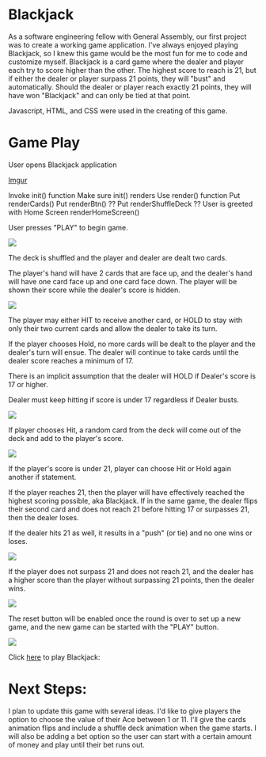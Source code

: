 <h1>Blackjack</h1>

As a software engineering fellow with General Assembly, our first project was to create a working game application. I've always enjoyed playing Blackjack, so I knew this game would be the most fun for me to code and customize myself. Blackjack is a card game where the dealer and player each try to score higher than the other. The highest score to reach is 21, but if either the dealer or player surpass 21 points, they will "bust" and automatically. Should the dealer or player reach exactly 21 points, they will have won "Blackjack" and can only be tied at that point.

Javascript, HTML, and CSS were used in the creating of this game.

<h1>Game Play</h1>

User opens Blackjack application

[Imgur](https://imgur.com/d58I6sZ)

Invoke init() function
Make sure init() renders
Use render() function
        Put renderCards()
        Put renderBtn() ??
        Put renderShuffleDeck ??
User is greeted with Home Screen
    renderHomeScreen()

User presses "PLAY" to begin game.

<img src="https://imgur.com/Z24Jv55">

The deck is shuffled and the player and dealer are dealt two cards.

The player's hand will have 2 cards that are face up, and the dealer's hand will have one card face up and one card face down. The player will be shown their score while the dealer's score is hidden.

<img src="https://imgur.com/LWordG9">

The player may either HIT to receive another card, or HOLD to stay with only their two current cards and allow the dealer to take its turn.

If the player chooses Hold, no more cards will be dealt to the player and the dealer's turn will ensue. The dealer will continue to take cards until the dealer score reaches a minimum of 17.

There is an implicit assumption that the dealer will HOLD if Dealer's score is 17 or higher. 

Dealer must keep hitting if score is under 17 regardless if Dealer busts.

<img src="https://imgur.com/V97yJia">

If player chooses Hit, a random card from the deck will come out of the deck and add to the player's score.

<img src="https://imgur.com/UQFENQ8">
    
If the player's score is under 21, player can choose Hit or Hold again
another if statement.

If the player reaches 21, then the player will have effectively reached the highest scoring possible, aka Blackjack. If in the same game, the dealer flips their second card and does not reach 21 before hitting 17 or surpasses 21, then the dealer loses.

If the dealer hits 21 as well, it results in a "push" (or tie) and no one wins or loses.

<img src="https://imgur.com/87aYQhn">

If the player does not surpass 21 and does not reach 21, and the dealer has a higher score than the player without surpassing 21 points, then the dealer wins.

<img src="https://imgur.com/QQwYWxq">

The reset button will be enabled once the round is over to set up a new game, and the new game can be started with the "PLAY" button.

<img src="https://imgur.com/QQwYWxq">

Click <a href="https://cblake003.github.io/Blackjack/">here</a> to play Blackjack:  

<h1>Next Steps:</h1>

I plan to update this game with several ideas. I'd like to give players the option to choose the value of their Ace between 1 or 11.  I'll give the cards animation flips and include a shuffle deck animation when the game starts. I will also be adding a bet option so the user can start with a certain amount of money and play until their bet runs out.